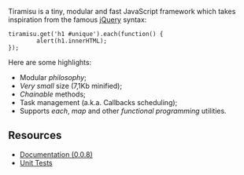 Tiramisu is a tiny, modular and fast JavaScript framework 
which takes inspiration from the famous [jQuery][1] syntax:

    tiramisu.get('h1 #unique').each(function() {
            alert(h1.innerHTML);
    });

Here are some highlights:

*  Modular *philosophy*;
*  *Very small* size (7,1Kb minified);
*  *Chainable* methods;
*  Task management (a.k.a. Callbacks scheduling);
*  Supports *each*, *map* and other *functional programming* utilities.

Resources
---------

*  [Documentation (0.0.8)][2]
*  [Unit Tests][3]

[1]: http://jquery.com/
[2]: http://dl.dropbox.com/u/2060843/tiramisu/test/runtests.html
[3]: http://dl.dropbox.com/u/2060843/tiramisu/docs/index.html

